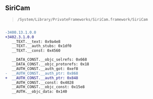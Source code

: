 ## SiriCam

> `/System/Library/PrivateFrameworks/SiriCam.framework/SiriCam`

```diff

-3400.13.1.0.0
+3402.3.1.0.0
   __TEXT.__text: 0x9a4e8
   __TEXT.__auth_stubs: 0x1df0
   __TEXT.__const: 0x4560

   __DATA_CONST.__objc_selrefs: 0x668
   __DATA_CONST.__objc_protorefs: 0x18
   __AUTH_CONST.__auth_got: 0xef8
-  __AUTH_CONST.__auth_ptr: 0x868
+  __AUTH_CONST.__auth_ptr: 0x848
   __AUTH_CONST.__const: 0x4028
   __AUTH_CONST.__objc_const: 0x15e8
   __AUTH.__objc_data: 0x140

```
